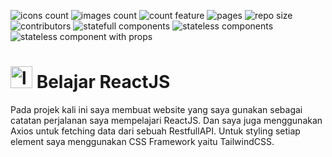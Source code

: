 ![icons count](https://img.shields.io/github/directory-file-count/naufal-yafi/learn-reactjs/src/assets/icons?label=icons) ![images count](https://img.shields.io/github/directory-file-count/naufal-yafi/learn-reactjs/src/assets/images?label=images) ![count feature](https://img.shields.io/github/directory-file-count/naufal-yafi/learn-reactjs/src/features?label=features) ![pages](https://img.shields.io/github/directory-file-count/naufal-yafi/learn-reactjs/src/pages?label=pages) ![repo size](https://img.shields.io/github/repo-size/naufal-yafi/learn-reactjs) ![contributors](https://img.shields.io/github/contributors/naufal-yafi/learn-reactjs)
![statefull components](https://img.shields.io/github/directory-file-count/naufal-yafi/learn-reactjs/src/components/statefull?label=statefull%20components) ![stateless components](https://img.shields.io/github/directory-file-count/naufal-yafi/learn-reactjs/src/components/stateless?label=stateless%20components&type=file) ![stateless component with props](https://img.shields.io/github/directory-file-count/naufal-yafi/learn-reactjs/src/components/stateless/props?label=stateless%20component%20with%20props)

<h1>
    <img src="public/favicon.ico" alt="logo react" width="35px">
    Belajar ReactJS
</h1>

<p>Pada projek kali ini saya membuat website yang saya gunakan sebagai catatan perjalanan saya mempelajari ReactJS. Dan saya juga menggunakan Axios untuk fetching data dari sebuah RestfullAPI. Untuk styling setiap element saya menggunakan CSS Framework yaitu TailwindCSS.</p>
